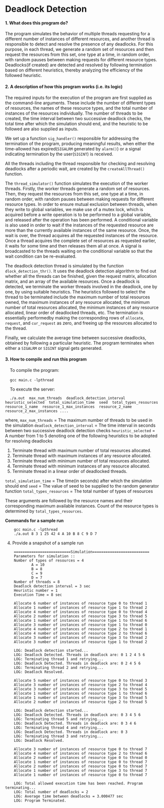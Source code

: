 # Deadlock Detection


#### 1. What does this program do?

The program simulates the behavior of multiple threads requesting for a different number of instances of different resources, and another thread is responsible to detect and resolve the presence of any deadlocks. For this purpose, in each thread, we generate a random set of resources and then request the resources from this set, one type at a time, in random order, with random pauses between making requests for different resource types. Deadlocks(if created) are detected and resolved by following termination based on different heuristics, thereby analyzing the efficiency of the followed heuristic.


#### 2. A description of how this program works (i.e. its logic)

The required inputs for the execution of the program are first supplied as the command-line arguments. These include the number of different types of resources, the names of these resource types, and the total number of instances of the resources individually. The number of threads to be created, the time interval between two successive deadlock checks, the total time after which the simulation should end, and the heuristic to be followed are also supplied as inputs. 

We set up a function `sig_handler()` responsible for addressing the termination of the program, producing meaningful results, when either the time-allowed has expired(`SIGALRM` generated by `alarm()`) or a signal indicating termination by the user(`SIGINT`) is received.

All the threads including the thread responsible for checking and resolving deadlocks after a periodic wait, are created by the `createAllThread()` function.

The `thread_simulator()` function simulates the execution of the worker threads. Firstly, the worker threads generate a random set of resources. Then, they request the resources from this set, one type at a time, in random order, with random pauses between making requests for different resource types. In order to ensure mutual exclusion between threads, when they write to global variables, we make use of a mutex lock, which is acquired before a write operation is to be performed to a global variable, and released after the operation has been performed. A conditional variable is also used in order to wait if the instances of the requested resource are more than the currently available instances of the same resource. Once, the wait is over, the thread acquires all the requested instances of the resource. Once a thread acquires the complete set of resources as requested earlier, it waits for some time and then releases them all at once. A signal is broadcasted to the threads waiting on the conditional variable so that the wait condition can be re-evaluated.

The deadlock detection thread is simulated by the function `dlock_detection_thr()`. It uses the deadlock detection algorithm to find out whether all the threads can be finished, given the request matrix, allocation matrix, and an array of the available resources. Once a deadlock is detected, we terminate the worker threads involved in the deadlock, one by one, by using suitable heuristics. The heuristics followed to select the thread to be terminated include the maximum number of total resources owned, the maximum instances of any resource allocated, the minimum number of total resources allocated, the minimum instances of any resource allocated, linear order of deadlocked threads, etc. The termination is essentially performedby making the corresponding rows of `allocate`, `request`, and `cur_request` as zero, and freeing up the resources allocated to the thread.


Finally, we calculate the average time between successive deadlocks, obtained by following a particular heuristic. The program terminates when either a `SIGALRM` or `SIGINT` signal gets generated.

#### 3. How to compile and run this program

&nbsp;&nbsp;&nbsp;&nbsp;To compile the program:

&nbsp;&nbsp;&nbsp;&nbsp;`gcc main.c -lpthread`

&nbsp;&nbsp;&nbsp;&nbsp;To execute the server:

```
  ./a.out  max_num_threads  deadlock_detection_interval  heuristic_selected  total_simulation_time  seed  total_types_resources  resource_1_name  resource_1_max_instances  resource_2_name  resource_2_max_instances ....
```

where,
`max_num_threads` = The maximum number of threads to be used in the simulation
`deadlock_detection_interval` = The time interval in seconds between two successive deadlock detection checks
`heuristic_selected` = A number from 1 to 5 denoting one of the following heuristics to be adopted for resolving deadlocks
1. Terminate thread with maximum number of total resources allocated.
2. Terminate thread with maximum instances of any resource allocated.
3. Terminate thread with minimum number of total resources allocated.
4. Terminate thread with minimum instances of any resource allocated.
5. Terminate thread in a linear order of deadlocked threads.

`total_simulation_time` = The time(in seconds) after which the simulation should end
`seed` = The value of seed to be supplied to the random generator function
`total_types_resources` = The total number of types of resources

These arguments are followed by the resource names and their corresponding maximum available instances. Count of the resource types is determined by `total_types_resources`.

**Commands for a sample run**
```    
    gcc main.c -lpthread
    ./a.out 8 3 1 25 42 4 A 10 B 8 C 9 D 7
```

4. Provide a snapshot of a sample run

```
    ==========================Simulation==========================
    Parameters for simulation :: 
    Number of types of resources = 4
            A = 10
            B = 8
            C = 9
            D = 7
    Number of threads = 8
    Deadlock detection interval = 3 sec
    Heuristic number = 1
    Execution Time = 8 sec

    Allocate 6 number of instances of resource type 0 to thread 1
    Allocate 1 number of instances of resource type 1 to thread 2
    Allocate 4 number of instances of resource type 0 to thread 4
    Allocate 2 number of instances of resource type 3 to thread 5
    Allocate 1 number of instances of resource type 1 to thread 6
    Allocate 3 number of instances of resource type 1 to thread 0
    Allocate 4 number of instances of resource type 2 to thread 1
    Allocate 4 number of instances of resource type 2 to thread 6
    Allocate 3 number of instances of resource type 3 to thread 2
    Allocate 3 number of instances of resource type 1 to thread 2

    LOG: Deadlock detection started...
    LOG: Deadlock Detected. Threads in deadlock are: 0 1 2 4 5 6 
    LOG: Terminating thread 1 and retrying...
    LOG: Deadlock Detected. Threads in deadlock are: 0 2 4 5 6 
    LOG: Terminating thread 2 and retrying...
    LOG: Deadlock Resolved.

    Allocate 5 number of instances of resource type 0 to thread 3
    Allocate 3 number of instances of resource type 2 to thread 4
    Allocate 3 number of instances of resource type 3 to thread 5
    Allocate 1 number of instances of resource type 1 to thread 6
    Allocate 1 number of instances of resource type 3 to thread 5
    Allocate 2 number of instances of resource type 2 to thread 5

    LOG: Deadlock detection started...
    LOG: Deadlock Detected. Threads in deadlock are: 0 3 4 5 6 
    LOG: Terminating thread 5 and retrying...
    LOG: Deadlock Detected. Threads in deadlock are: 0 3 4 6 
    LOG: Terminating thread 4 and retrying...
    LOG: Deadlock Detected. Threads in deadlock are: 0 3 
    LOG: Terminating thread 3 and retrying...
    LOG: Deadlock Resolved.

    Allocate 3 number of instances of resource type 0 to thread 7
    Allocate 4 number of instances of resource type 2 to thread 6
    Allocate 2 number of instances of resource type 0 to thread 0
    Allocate 1 number of instances of resource type 0 to thread 7
    Allocate 2 number of instances of resource type 0 to thread 7
    Allocate 1 number of instances of resource type 3 to thread 7
    Allocate 1 number of instances of resource type 0 to thread 7

    LOG: Total allowed execution time has been reached. Program terminating...
    LOG: Total number of deadlocks = 2
    LOG: Average time between deadlocks = 3.000477 sec
    LOG: Program Terminated.
```
    